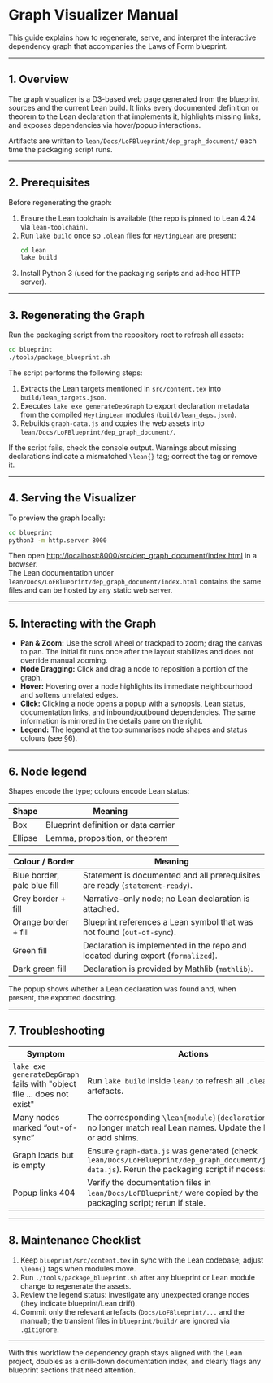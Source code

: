 # Graph Visualizer Manual

This guide explains how to regenerate, serve, and interpret the interactive dependency graph that accompanies the Laws of Form blueprint.

---

## 1. Overview

The graph visualizer is a D3-based web page generated from the blueprint sources and the current Lean build. It links every documented definition or theorem to the Lean declaration that implements it, highlights missing links, and exposes dependencies via hover/popup interactions.

Artifacts are written to `lean/Docs/LoFBlueprint/dep_graph_document/` each time the packaging script runs.

---

## 2. Prerequisites

Before regenerating the graph:

1. Ensure the Lean toolchain is available (the repo is pinned to Lean 4.24 via `lean-toolchain`).
2. Run `lake build` once so `.olean` files for `HeytingLean` are present:  
   ```bash
   cd lean
   lake build
   ```
3. Install Python 3 (used for the packaging scripts and ad‑hoc HTTP server).

---

## 3. Regenerating the Graph

Run the packaging script from the repository root to refresh all assets:

```bash
cd blueprint
./tools/package_blueprint.sh
```

The script performs the following steps:

1. Extracts the Lean targets mentioned in `src/content.tex` into `build/lean_targets.json`.
2. Executes `lake exe generateDepGraph` to export declaration metadata from the compiled `HeytingLean` modules (`build/lean_deps.json`).
3. Rebuilds `graph-data.js` and copies the web assets into `lean/Docs/LoFBlueprint/dep_graph_document/`.

If the script fails, check the console output. Warnings about missing declarations indicate a mismatched `\lean{}` tag; correct the tag or remove it.

---

## 4. Serving the Visualizer

To preview the graph locally:

```bash
cd blueprint
python3 -m http.server 8000
```

Then open <http://localhost:8000/src/dep_graph_document/index.html> in a browser.  
The Lean documentation under `lean/Docs/LoFBlueprint/dep_graph_document/index.html` contains the same files and can be hosted by any static web server.

---

## 5. Interacting with the Graph

- **Pan & Zoom:** Use the scroll wheel or trackpad to zoom; drag the canvas to pan. The initial fit runs once after the layout stabilizes and does not override manual zooming.
- **Node Dragging:** Click and drag a node to reposition a portion of the graph.
- **Hover:** Hovering over a node highlights its immediate neighbourhood and softens unrelated edges.
- **Click:** Clicking a node opens a popup with a synopsis, Lean status, documentation links, and inbound/outbound dependencies. The same information is mirrored in the details pane on the right.
- **Legend:** The legend at the top summarises node shapes and status colours (see §6).

---

## 6. Node legend

Shapes encode the type; colours encode Lean status:

| Shape  | Meaning                              |
|--------|--------------------------------------|
| Box    | Blueprint definition or data carrier |
| Ellipse| Lemma, proposition, or theorem       |

| Colour / Border              | Meaning                                                                 |
|------------------------------|-------------------------------------------------------------------------|
| Blue border, pale blue fill  | Statement is documented and all prerequisites are ready (`statement-ready`). |
| Grey border + fill           | Narrative-only node; no Lean declaration is attached.                   |
| Orange border + fill         | Blueprint references a Lean symbol that was not found (`out-of-sync`).  |
| Green fill                   | Declaration is implemented in the repo and located during export (`formalized`). |
| Dark green fill              | Declaration is provided by Mathlib (`mathlib`).                         |

The popup shows whether a Lean declaration was found and, when present, the exported docstring.

---

## 7. Troubleshooting

| Symptom | Actions |
|---------|---------|
| `lake exe generateDepGraph` fails with "object file ... does not exist" | Run `lake build` inside `lean/` to refresh all `.olean` artefacts. |
| Many nodes marked “out-of-sync” | The corresponding `\lean{module}{declaration}` tags no longer match real Lean names. Update the blueprint or add shims. |
| Graph loads but is empty | Ensure `graph-data.js` was generated (check `lean/Docs/LoFBlueprint/dep_graph_document/js/graph-data.js`). Rerun the packaging script if necessary. |
| Popup links 404 | Verify the documentation files in `lean/Docs/LoFBlueprint/` were copied by the packaging script; rerun if stale. |

---

## 8. Maintenance Checklist

1. Keep `blueprint/src/content.tex` in sync with the Lean codebase; adjust `\lean{}` tags when modules move.
2. Run `./tools/package_blueprint.sh` after any blueprint or Lean module change to regenerate the assets.
3. Review the legend status: investigate any unexpected orange nodes (they indicate blueprint/Lean drift).
4. Commit only the relevant artefacts (`Docs/LoFBlueprint/...` and the manual); the transient files in `blueprint/build/` are ignored via `.gitignore`.

---

With this workflow the dependency graph stays aligned with the Lean project, doubles as a drill-down documentation index, and clearly flags any blueprint sections that need attention.
